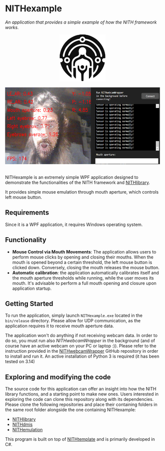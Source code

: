 # NITHexample
*An application that provides a simple example of how the NITH framework works.*

<div align="center">
  <img src="NithLogo_Black_Trace.png" alt="NITH logo." width="150px"/>
</div>
</br>
<div align="center">
  <img src="readme_files/Combined.png" alt="Screenshot of the operating application, alongside NITHwebcamWrapper." height="250px"/>
</div>
</br>

NITHexample is an extremely simple WPF application designed to demonstrate the functionalities of the NITH framework and [NITHlibrary](https://github.com/LIMUNIMI/NITHlibrary). 

It provides simple mouse emulation through mouth aperture, which controls left mouse button.

## Requirements
Since it is a WPF application, it requires Windows operating system.

## Functionality
- **Mouse Control via Mouth Movements**: The application allows users to perform mouse clicks by opening and closing their mouths. When the mouth is opened beyond a certain threshold, the left mouse button is clicked down. Conversely, closing the mouth releases the mouse button.
- **Automatic calibration**: the application automatically calibrates itself and the mouth aperture thresholds while running, while the user moves its mouth. It's advisable to perform a full mouth opening and closure upon application startup.
  
## Getting Started
To run the application, simply launch `NITHexample.exe` located in the `bin/release` directory.
Please allow for UDP communication, as the application requires it to receive mouth aperture data.

The application won't do anything if not receiving webcam data. In order to do so, you must run also *NITHwebcamWrapper* in the background (and of course have an active webcam on your PC or laptop :)).
Please refer to the instruction provided in the  [NITHwebcamWrapper](https://github.com/LIMUNIMI/NITHwebcamWrapper) GitHub repository in order to install and run it. An active installation of Python 3 is required (it has been tested on 3.14)

## Exploring and modifying the code
The source code for this application can offer an insight into how the NITH library functions, and a starting point to make new ones. Users interested in exploring the code can clone this repository along with its dependencies. Please clone the following repositories and place their containing folders in the same root folder alongside the one containing NITHexample:
- [NITHlibrary](https://github.com/LIMUNIMI/NITHlibrary)
- [NITHdmis](https://github.com/LIMUNIMI/NITHdmis)
- [NITHemulation](https://github.com/LIMUNIMI/NITHemulation)

This program is built on top of [NITHtemplate](https://github.com/LIMUNIMI/NITHtemplate) and is primarily developed in C#.
